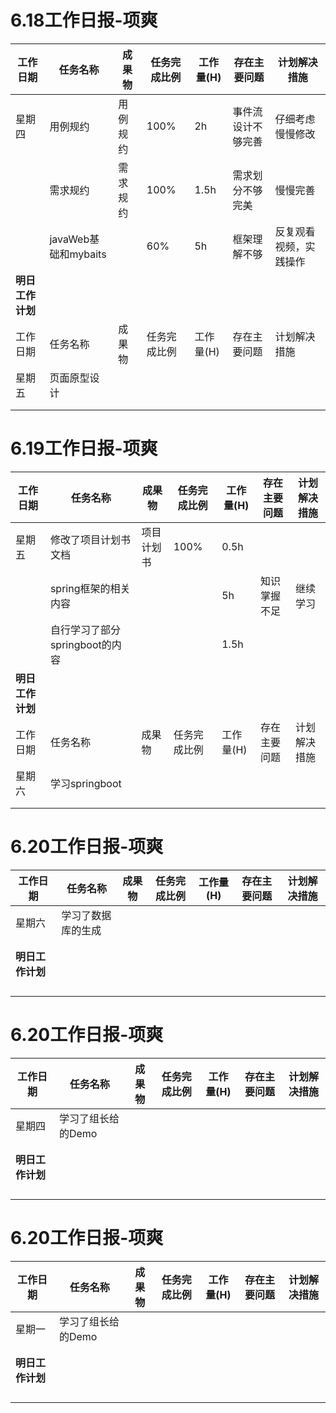 # 6.18工作日报-项爽
| 工作日期         | 任务名称   | 成果物   | 任务完成比例 | 工作量(H) | 存在主要问题       | 计划解决措施     |
| ---------------- | ---------- | -------- | ------------ | --------- | ------------------ | ---------------- |
| 星期四           | 用例规约   | 用例规约 | 100%          | 2h        | 事件流设计不够完善 | 仔细考虑慢慢修改 |
|                  |  需求规约  |  需求规约| 100%          | 1.5h       | 需求划分不够完美   |   慢慢完善       |
|                  | javaWeb基础和mybaits    |          | 60%          | 5h        | 框架理解不够           | 反复观看视频，实践操作     |
| **明日工作计划** |            |          |              |           |                    |                  |
| 工作日期         | 任务名称   | 成果物   | 任务完成比例 | 工作量(H) | 存在主要问题       | 计划解决措施     |
| 星期五           | 页面原型设计   |          |              |           |                    |                  |
|                  |            |          |              |           |                    |                  |
|                  |            |          |              |           |                    |                  |



# 6.19工作日报-项爽
| 工作日期         | 任务名称   | 成果物   | 任务完成比例 | 工作量(H) | 存在主要问题       | 计划解决措施     |
| ---------------- | ---------- | -------- | ------------ | --------- | ------------------ | ---------------- |
| 星期五           | 修改了项目计划书文档   | 项目计划书 | 100%          | 0.5h        |          |             |
|                  |  spring框架的相关内容  |     |           |   5h       | 知识掌握不足   |   继续学习       |
|                  |   自行学习了部分springboot的内容|          |            |    1.5h      |            |      |
| **明日工作计划** |            |          |              |           |                    |                  |
| 工作日期         | 任务名称   | 成果物   | 任务完成比例 | 工作量(H) | 存在主要问题       | 计划解决措施     |
| 星期六           | 学习springboot   |          |              |           |                    |                  |
|                  |            |          |              |           |                    |                  |
|                  |            |          |              |           |                    |                  |

# 6.20工作日报-项爽

| 工作日期         | 任务名称           | 成果物 | 任务完成比例 | 工作量(H) | 存在主要问题 | 计划解决措施 |
| ---------------- | ------------------ | ------ | ------------ | --------- | ------------ | ------------ |
| 星期六           | 学习了数据库的生成 |        |              |           |              |              |
|                  |                    |        |              |           |              |              |
|                  |                    |        |              |           |              |              |
| **明日工作计划** |                    |        |              |           |              |              |
|                  |                    |        |              |           |              |              |
|                  |                    |        |              |           |              |              |
|                  |                    |        |              |           |              |              |
|                  |                    |        |              |           |              |              |

# 6.20工作日报-项爽

| 工作日期         | 任务名称           | 成果物 | 任务完成比例 | 工作量(H) | 存在主要问题 | 计划解决措施 |
| ---------------- | ------------------ | ------ | ------------ | --------- | ------------ | ------------ |
| 星期四           | 学习了组长给的Demo |        |              |           |              |              |
|                  |                    |        |              |           |              |              |
|                  |                    |        |              |           |              |              |
| **明日工作计划** |                    |        |              |           |              |              |
|                  |                    |        |              |           |              |              |
|                  |                    |        |              |           |              |              |
|                  |                    |        |              |           |              |              |
|                  |                    |        |              |           |              |              |

# 6.20工作日报-项爽

| 工作日期         | 任务名称           | 成果物 | 任务完成比例 | 工作量(H) | 存在主要问题 | 计划解决措施 |
| ---------------- | ------------------ | ------ | ------------ | --------- | ------------ | ------------ |
| 星期一           | 学习了组长给的Demo |        |              |           |              |              |
|                  |                    |        |              |           |              |              |
|                  |                    |        |              |           |              |              |
| **明日工作计划** |                    |        |              |           |              |              |
|                  |                    |        |              |           |              |              |
|                  |                    |        |              |           |              |              |
|                  |                    |        |              |           |              |              |
|                  |                    |        |              |           |              |              |